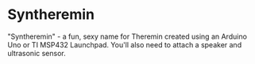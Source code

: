 # Syntheremin

"Syntheremin" - a fun, sexy name for Theremin created using an Arduino Uno or TI MSP432 Launchpad. You'll also need to attach a speaker and ultrasonic sensor.
